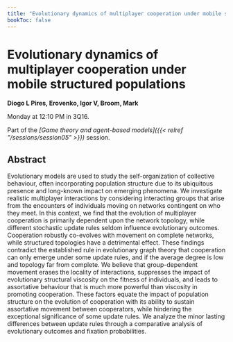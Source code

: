 ```yaml
---
title: "Evolutionary dynamics of multiplayer cooperation under mobile structured populations"
bookToc: false
---
```


# Evolutionary dynamics of multiplayer cooperation under mobile structured populations

**Diogo L Pires, Erovenko, Igor V, Broom, Mark**

Monday at 12:10 PM in 3Q16.

Part of the *[Game theory and agent-based models]({{< relref "/sessions/session05" >}})* session.

## Abstract

Evolutionary models are used to study the self-organization of collective behaviour, often incorporating population structure due to its ubiquitous presence and long-known impact on emerging phenomena. We investigate realistic multiplayer interactions by considering interacting groups that arise from the encounters of individuals moving on networks contingent on who they meet. In this context, we find that the evolution of multiplayer cooperation is primarily dependent upon the network topology, while different stochastic update rules seldom influence evolutionary outcomes. Cooperation robustly co-evolves with movement on complete networks, while structured topologies have a detrimental effect. These findings contradict the established rule in evolutionary graph theory that cooperation can only emerge under some update rules, and if the average degree is low and topology far from complete. We believe that group-dependent movement erases the locality of interactions, suppresses the impact of evolutionary structural viscosity on the fitness of individuals, and leads to assortative behaviour that is much more powerful than viscosity in promoting cooperation. These factors equate the impact of population structure on the evolution of cooperation with its ability to sustain assortative movement between cooperators,  while hindering the exceptional significance of some update rules. We analyze the minor lasting differences between update rules through a comparative analysis of evolutionary outcomes and fixation probabilities.


